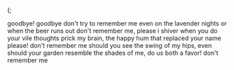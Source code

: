 (;

goodbye! goodbye
don't try to remember me
even on the lavender nights
or when the beer runs out
don't remember me, please
i shiver when you do
your vile thoughts prick
my brain, the happy hum
that replaced your name
please! don't remember me
should you see the swing
of my hips, even should
your garden resemble the 
shades of me, 
do us both a favor!
don't remember me

